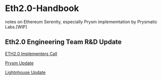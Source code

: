 # Eth2.0-Handbook
notes on Ethereum Serenity, especially Prysm implememtation by Prysmatic Labs.[WIP]





## Eth2.0 Engineering Team R&D Update

[ETH2.0 Implementers Call](https://github.com/ethereum/eth2.0-pm)

[Prysm Update](https://medium.com/prysmatic-labs)

[Lightnhouse Update](https://lighthouse.sigmaprime.io/)



